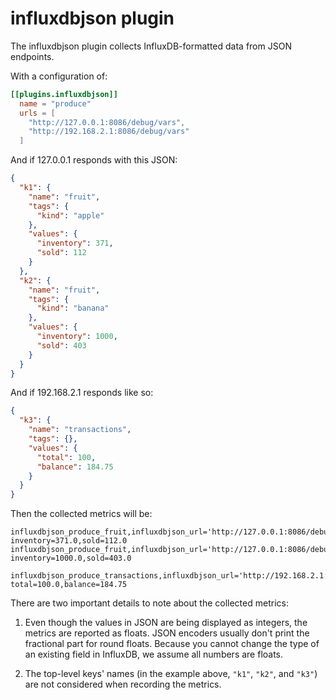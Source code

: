 # influxdbjson plugin

The influxdbjson plugin collects InfluxDB-formatted data from JSON endpoints.

With a configuration of:

```toml
[[plugins.influxdbjson]]
  name = "produce"
  urls = [
    "http://127.0.0.1:8086/debug/vars",
    "http://192.168.2.1:8086/debug/vars"
  ]
```

And if 127.0.0.1 responds with this JSON:

```json
{
  "k1": {
    "name": "fruit",
    "tags": {
      "kind": "apple"
    },
    "values": {
      "inventory": 371,
      "sold": 112
    }
  },
  "k2": {
    "name": "fruit",
    "tags": {
      "kind": "banana"
    },
    "values": {
      "inventory": 1000,
      "sold": 403
    }
  }
}
```

And if 192.168.2.1 responds like so:

```json
{
  "k3": {
    "name": "transactions",
    "tags": {},
    "values": {
      "total": 100,
      "balance": 184.75
    }
  }
}
```

Then the collected metrics will be:

```
influxdbjson_produce_fruit,influxdbjson_url='http://127.0.0.1:8086/debug/vars',kind='apple' inventory=371.0,sold=112.0
influxdbjson_produce_fruit,influxdbjson_url='http://127.0.0.1:8086/debug/vars',kind='banana' inventory=1000.0,sold=403.0

influxdbjson_produce_transactions,influxdbjson_url='http://192.168.2.1:8086/debug/vars' total=100.0,balance=184.75
```

There are two important details to note about the collected metrics:

1. Even though the values in JSON are being displayed as integers, the metrics are reported as floats.
JSON encoders usually don't print the fractional part for round floats.
Because you cannot change the type of an existing field in InfluxDB, we assume all numbers are floats.

2. The top-level keys' names (in the example above, `"k1"`, `"k2"`, and `"k3"`) are not considered when recording the metrics.
